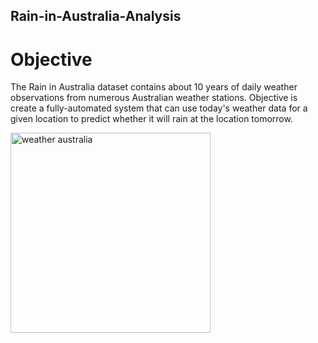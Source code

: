 ## Rain-in-Australia-Analysis
# Objective

The Rain in Australia dataset contains about 10 years of daily weather observations from numerous Australian weather stations. 
Objective is create a fully-automated system that can use today's weather data for a given location to predict whether it will rain at the location tomorrow.

<img width="320" alt="weather australia" src="https://user-images.githubusercontent.com/104801379/205704137-b5f311e5-c182-45e9-83ee-8d2bab3904fd.png">

